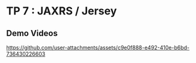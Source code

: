 # TP 7 : JAXRS / Jersey

## Demo Videos

https://github.com/user-attachments/assets/c9e0f888-e492-410e-b6bd-736430226603

